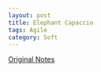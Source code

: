 ```yaml
---
layout: post
title: Elephant Capaccio
tags: Agile
category: Soft
---
```

[Original Notes](http://alistair.cockburn.us/Elephant+Carpaccio+exercise)
